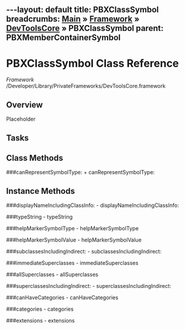 ---layout: default
title: PBXClassSymbol
breadcrumbs: <a href="/index.html">Main</a> &raquo; <a href="/Frameworks.html">Framework</a> &raquo; <a href="/Frameworks/DevToolsCore.html">DevToolsCore</a> &raquo; PBXClassSymbol
parent: PBXMemberContainerSymbol 
---
# PBXClassSymbol Class Reference

*Framework* /Developer/Library/PrivateFrameworks/DevToolsCore.framework

## Overview

Placeholder

## Tasks

## Class Methods

<a name="+canRepresentSymbolType:"></a>
###canRepresentSymbolType:
    + canRepresentSymbolType:

## Instance Methods

<a name="-displayNameIncludingClassInfo:"></a>
###displayNameIncludingClassInfo:
    - displayNameIncludingClassInfo:

<a name="-typeString"></a>
###typeString
    - typeString

<a name="-helpMarkerSymbolType"></a>
###helpMarkerSymbolType
    - helpMarkerSymbolType

<a name="-helpMarkerSymbolValue"></a>
###helpMarkerSymbolValue
    - helpMarkerSymbolValue

<a name="-subclassesIncludingIndirect:"></a>
###subclassesIncludingIndirect:
    - subclassesIncludingIndirect:

<a name="-immediateSuperclasses"></a>
###immediateSuperclasses
    - immediateSuperclasses

<a name="-allSuperclasses"></a>
###allSuperclasses
    - allSuperclasses

<a name="-superclassesIncludingIndirect:"></a>
###superclassesIncludingIndirect:
    - superclassesIncludingIndirect:

<a name="-canHaveCategories"></a>
###canHaveCategories
    - canHaveCategories

<a name="-categories"></a>
###categories
    - categories

<a name="-extensions"></a>
###extensions
    - extensions

